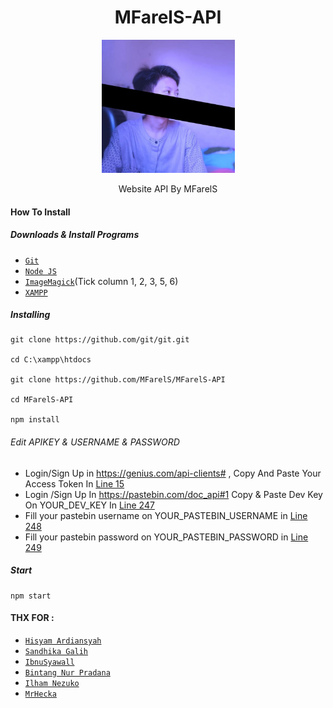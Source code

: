 <h1 align="center"><b>MFarelS-API</b></h1>

<p align="center">
<img src="https://raw.githubusercontent.com/MFarelS/MFarelS/master/MFarelS_New.jpg" width="213" height="213"/>
</p>

<p align="center">Website API By MFarelS</p>

#### How To Install

##### Downloads & Install Programs
* [`Git`](https://git-scm.com/downloads)
* [`Node JS`](https://nodejs.org/en/)
* [`ImageMagick`](https://imagemagick.org/script/download.php)(Tick column 1, 2, 3, 5, 6)
* [`XAMPP`](https://www.apachefriends.org/download.html)

##### Installing
```
git clone https://github.com/git/git.git

cd C:\xampp\htdocs

git clone https://github.com/MFarelS/MFarelS-API

cd MFarelS-API

npm install
```

###### Edit APIKEY & USERNAME & PASSWORD
* Login/Sign Up in https://genius.com/api-clients# , Copy And Paste Your Access Token In [Line 15](https://github.com/MFarelS/MFarelS-API/blob/master/routes/index.html#L15)
* Login /Sign Up In https://pastebin.com/doc_api#1 Copy & Paste Dev Key On YOUR_DEV_KEY In [Line 247](https://github.com/MFarelS/MFarelS-API/blob/master/routes/index.html#L247)
* Fill your pastebin username on YOUR_PASTEBIN_USERNAME in [Line 248](https://github.com/MFarelS/MFarelS-API/blob/master/routes/index.html#L248)
* Fill your pastebin password on YOUR_PASTEBIN_PASSWORD in [Line 249](https://github.com/MFarelS/MFarelS-API/blob/master/routes/index.html#L249)

##### Start
```
npm start
```

#### THX FOR :
* [`Hisyam Ardiansyah`](https://github.com/HisyamArdiansyah)
* [`Sandhika Galih`](https://github.com/SandhikaGalih)
* [`IbnuSyawall`](https://github.com/IbnuSyawall)
* [`Bintang Nur Pradana`](https://instagram.com/bintang_nur_pradana)
* [`Ilham Nezuko`](https://wa.me/6285745351659)
* [`MrHecka`](https://github.com/MrHecka)
